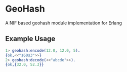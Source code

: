 GeoHash
=======

A NIF based geohash module implementation for Erlang

Example Usage
-------------

```erlang
1> geohash:encode(12.0, 12.0, 5).
{ok,<<"s60s3">>}
2> geohash:decode(<<"abcde">>).
{ok,{32.0, 52.3}}
```

